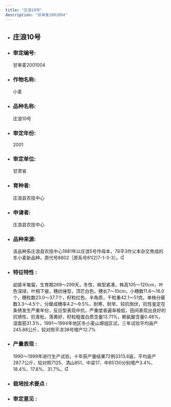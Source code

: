 ```yaml
---
title: "庄浪10号"
description: "甘审麦2001004"
---
```

* ## 庄浪10号
* ###  审定编号:  
   甘审麦2001004

*  ### 作物名称:  
   小麦

*   ###  品种名称: 
    庄浪10号

*   ### 审定年份: 
    2001

*   ### 审定单位:  
    甘肃省

*   ### 育种者:  
    庄浪县农技中心

*   ### 申请者:  
    庄浪县农技中心

*   ### 品种来源:  
    该品种系庄浪县农技中心1981年以庄浪5号作母本，78平3作父本杂交育成的冬小麦新品种，原代号8802［原系号81(2)7-1-3-3］。

*   ### 特征特性 : 
    幼苗半匍匐，生育期269～299天，冬性，株型紧凑，株高105～120cm，叶色深绿，叶相下披，穗纺缍型，顶芒白色，穗长7～10cm，小穗数11.6～16.0个，穗粒数23.0～37.7个，籽粒红色，半角质，千粒重42.1～51克。单株分蘖数3.3～4.5个，分蘖成穗率4.2～9.5%，耐寒、耐旱、较抗倒伏，抗性鉴定在条锈发生严重年份，反应型表现中抗，严重度普遍率极低，田间表现出良好的抗锈性、抗青秕，落黄好，籽粒粗蛋白质含量13.71%，赖氨酸含量0.48%，湿面筋31.3%，1991～1994年地区冬小麦山塬组区试，三年试验平均亩产245.88公斤，较对照平凉38号增产12.7%

*   ### 产量表现 : 
    1990～1999年进行生产试验，十年获产量结果72例3313.6亩，平均亩产287.7公斤，较对照7125、清山851、中梁17、中85130分别增产3.4%、18.4%、17.8%、31.7%。

*   ### 栽培技术要点 : 
    

*   ### 审定意见 : 
    
